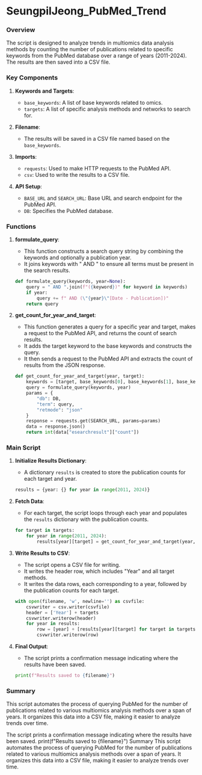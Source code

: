 # SeungpilJeong_PubMed_Trend
### Overview

The script is designed to analyze trends in multiomics data analysis methods by counting the number of publications related to specific keywords from the PubMed database over a range of years (2011-2024). The results are then saved into a CSV file.

### Key Components

1. **Keywords and Targets**: 
   - `base_keywords`: A list of base keywords related to omics.
   - `targets`: A list of specific analysis methods and networks to search for.

2. **Filename**: 
   - The results will be saved in a CSV file named based on the `base_keywords`.

3. **Imports**: 
   - `requests`: Used to make HTTP requests to the PubMed API.
   - `csv`: Used to write the results to a CSV file.

4. **API Setup**:
   - `BASE_URL` and `SEARCH_URL`: Base URL and search endpoint for the PubMed API.
   - `DB`: Specifies the PubMed database.

### Functions

1. **formulate_query**:
   - This function constructs a search query string by combining the keywords and optionally a publication year.
   - It joins keywords with " AND " to ensure all terms must be present in the search results.

    ```python
    def formulate_query(keywords, year=None):
        query = " AND ".join(f"({keyword})" for keyword in keywords)
        if year:
            query += f" AND (\"{year}\"[Date - Publication])"
        return query
    ```

2. **get_count_for_year_and_target**:
   - This function generates a query for a specific year and target, makes a request to the PubMed API, and returns the count of search results.
   - It adds the target keyword to the base keywords and constructs the query.
   - It then sends a request to the PubMed API and extracts the count of results from the JSON response.

    ```python
    def get_count_for_year_and_target(year, target):
        keywords = [target, base_keywords[0], base_keywords[1], base_keywords[2]]
        query = formulate_query(keywords, year)
        params = {
            "db": DB,
            "term": query,
            "retmode": "json"
        }
        response = requests.get(SEARCH_URL, params=params)
        data = response.json()
        return int(data["esearchresult"]["count"])
    ```

### Main Script

1. **Initialize Results Dictionary**:
   - A dictionary `results` is created to store the publication counts for each target and year.

    ```python
    results = {year: {} for year in range(2011, 2024)}
    ```

2. **Fetch Data**:
   - For each target, the script loops through each year and populates the `results` dictionary with the publication counts.

    ```python
    for target in targets:
        for year in range(2011, 2024):
            results[year][target] = get_count_for_year_and_target(year, target)
    ```

3. **Write Results to CSV**:
   - The script opens a CSV file for writing.
   - It writes the header row, which includes "Year" and all target methods.
   - It writes the data rows, each corresponding to a year, followed by the publication counts for each target.

    ```python
    with open(filename, 'w', newline='') as csvfile:
        csvwriter = csv.writer(csvfile)
        header = ['Year'] + targets
        csvwriter.writerow(header)
        for year in results:
            row = [year] + [results[year][target] for target in targets]
            csvwriter.writerow(row)
    ```

4. **Final Output**:
   - The script prints a confirmation message indicating where the results have been saved.

    ```python
    print(f"Results saved to {filename}")
    ```

### Summary

This script automates the process of querying PubMed for the number of publications related to various multiomics analysis methods over a span of years. It organizes this data into a CSV file, making it easier to analyze trends over time.

The script prints a confirmation message indicating where the results have been saved.
print(f"Results saved to {filename}")
Summary
This script automates the process of querying PubMed for the number of publications related to various multiomics analysis methods over a span of years. It organizes this data into a CSV file, making it easier to analyze trends over time.
